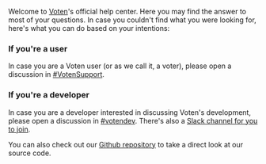 Welcome to [Voten](https://voten.co/)'s official help center. Here you may find the answer to most of your questions. In case you couldn't find what you were looking for, here's what you can do based on your intentions: 

### If you're a user

In case you are a Voten user \(or as we call it, a voter\), please open a discussion in [\#VotenSupport](https://voten.co/c/VotenSupport). 

### If you're a developer 

In case you are a developer interested in discussing Voten's development, please open a discussion in [\#votendev](https://voten.co/c/votendev). There's also a [Slack channel for you to join](https://join.slack.com/t/voten/shared_invite/MjMzMTQxMzM4MDM2LTE1MDM5OTQ0NjEtMWRiMDhiZTY2Yg). 

You can also check out our [Github repository](https://github.com/voten-co/voten) to take a direct look at our source code. 

